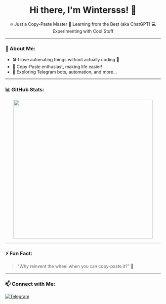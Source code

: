 <h1 align="center">Hi there, I'm Wintersss! 👋</h1>

<p align="center">
  🔥 Just a Copy-Paste Master  
  🚀 Learning from the Best (aka ChatGPT)  
  💻 Experimenting with Cool Stuff  
</p>

---

### 📌 About Me:
- 🛠️ I love automating things without actually coding 🤖  
- 📝 Copy-Paste enthusiast, making life easier!  
- 🎯 Exploring Telegram bots, automation, and more...  

---

### 📊 GitHub Stats:
<p align="center">
  <img src="https://github-readme-stats.vercel.app/api?username=FarizkWinters&show_icons=true&theme=tokyonight" width="450px"/>
</p>

---

### ⚡ Fun Fact:
> "Why reinvent the wheel when you can copy-paste it?" 🚀

---

### 📫 Connect with Me:
[![Telegram](https://img.shields.io/badge/Telegram-Chat-blue?logo=telegram)](https://t.me/faaarizk)  
